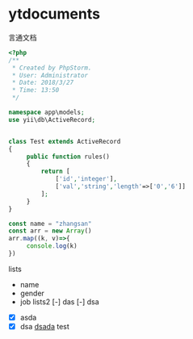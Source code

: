 # ytdocuments
言通文档
```php
<?php
/**
 * Created by PhpStorm.
 * User: Administrator
 * Date: 2018/3/27
 * Time: 13:50
 */

namespace app\models;
use yii\db\ActiveRecord;


class Test extends ActiveRecord
{
     public function rules()
     {
         return [
             ['id','integer'],
             ['val','string','length'=>['0','6']]
         ];
     }
}

```
```js
const name = "zhangsan"
const arr = new Array()
arr.map((k, v)=>{
     console.log(k)
})
```
lists
- name
- gender
- job
lists2
[-] das
[-] dsa
- [x] asda
-[x] dsa
[dsada](http://www.baudi.com)
test
